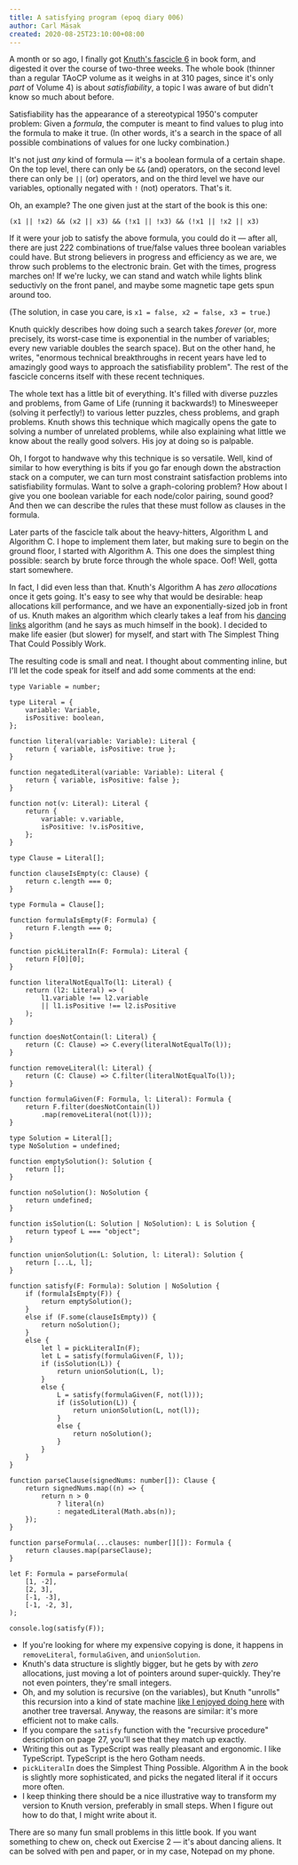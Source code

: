 ```yaml
---
title: A satisfying program (epoq diary 006)
author: Carl Mäsak
created: 2020-08-25T23:10:00+08:00
---
```

A month or so ago, I finally got [Knuth's fascicle 6](https://www-cs-faculty.stanford.edu/~knuth/fasc6a.ps.gz) in book form, and digested it over the course of two-three weeks.
The whole book (thinner than a regular TAoCP volume as it weighs in at 310 pages, since it's only _part_ of Volume 4) is about _satisfiability_, a topic I was aware of but didn't know so much about before.

Satisfiability has the appearance of a stereotypical 1950's computer problem:
Given a _formula_, the computer is meant to find values to plug into the formula to make it true.
(In other words, it's a search in the space of all possible combinations of values for one lucky combination.)

It's not just _any_ kind of formula &mdash; it's a boolean formula of a certain shape.
On the top level, there can only be `&&` (and) operators, on the second level there can only be `||` (or) operators, and on the third level we have our variables, optionally negated with `!` (not) operators.
That's it.

Oh, an example? The one given just at the start of the book is this one:

<pre><code>(x1 || !x2) &amp;&amp; (x2 || x3) &amp;&amp; (!x1 || !x3) &amp;&amp; (!x1 || !x2 || x3)</code></pre>

If it were your job to satisfy the above formula, you could do it &mdash; after all, there are just 2*2*2 combinations of true/false values three boolean variables could have.
But strong believers in progress and efficiency as we are, we throw such problems to the electronic brain.
Get with the times, progress marches on!
If we're lucky, we can stand and watch while lights blink seductivly on the front panel, and maybe some magnetic tape gets spun around too.

(The solution, in case you care, is `x1 = false, x2 = false, x3 = true`.)

Knuth quickly describes how doing such a search takes _forever_ (or, more precisely, its worst-case time is exponential in the number of variables; every new variable doubles the search space).
But on the other hand, he writes, "enormous technical breakthroughs in recent years have led to amazingly good ways to approach the satisfiability problem".
The rest of the fascicle concerns itself with these recent techniques.

The whole text has a little bit of everything.
It's filled with diverse puzzles and problems, from Game of Life (running it backwards!) to Minesweeper (solving it perfectly!) to various letter puzzles, chess problems, and graph problems.
Knuth shows this technique which magically opens the gate to solving a number of unrelated problems, while also explaining what little we know about the really good solvers.
His joy at doing so is palpable.

Oh, I forgot to handwave why this technique is so versatile.
Well, kind of similar to how everything is bits if you go far enough down the abstraction stack on a computer, we can turn most constraint satisfaction problems into satisfiability formulas.
Want to solve a graph-coloring problem?
How about I give you one boolean variable for each node/color pairing, sound good?
And then we can describe the rules that these must follow as clauses in the formula.

Later parts of the fascicle talk about the heavy-hitters, Algorithm L and Algorithm C.
I hope to implement them later, but making sure to begin on the ground floor, I started with Algorithm A.
This one does the simplest thing possible: search by brute force through the whole space.
Oof!
Well, gotta start somewhere.

In fact, I did even less than that.
Knuth's Algorithm A has _zero allocations_ once it gets going.
It's easy to see why that would be desirable: heap allocations kill performance, and we have an exponentially-sized job in front of us.
Knuth makes an algorithm which clearly takes a leaf from his [dancing links](https://arxiv.org/pdf/cs/0011047.pdf) algorithm (and he says as much himself in the book).
I decided to make life easier (but slower) for myself, and start with The Simplest Thing That Could Possibly Work.

The resulting code is small and neat.
I thought about commenting inline, but I'll let the code speak for itself and add some comments at the end:

<pre><code>type Variable = number;

type Literal = {
    variable: Variable,
    isPositive: boolean,
};

function literal(variable: Variable): Literal {
    return { variable, isPositive: true };
}

function negatedLiteral(variable: Variable): Literal {
    return { variable, isPositive: false };
}

function not(v: Literal): Literal {
    return {
        variable: v.variable,
        isPositive: !v.isPositive,
    };
}

type Clause = Literal[];

function clauseIsEmpty(c: Clause) {
    return c.length === 0;
}

type Formula = Clause[];

function formulaIsEmpty(F: Formula) {
    return F.length === 0;
}

function pickLiteralIn(F: Formula): Literal {
    return F[0][0];
}

function literalNotEqualTo(l1: Literal) {
    return (l2: Literal) => (
        l1.variable !== l2.variable
        || l1.isPositive !== l2.isPositive
    );
}

function doesNotContain(l: Literal) {
    return (C: Clause) => C.every(literalNotEqualTo(l));
}

function removeLiteral(l: Literal) {
    return (C: Clause) => C.filter(literalNotEqualTo(l));
}

function formulaGiven(F: Formula, l: Literal): Formula {
    return F.filter(doesNotContain(l))
        .map(removeLiteral(not(l)));
}

type Solution = Literal[];
type NoSolution = undefined;

function emptySolution(): Solution {
    return [];
}

function noSolution(): NoSolution {
    return undefined;
}

function isSolution(L: Solution | NoSolution): L is Solution {
    return typeof L === "object";
}

function unionSolution(L: Solution, l: Literal): Solution {
    return [...L, l];
}

function satisfy(F: Formula): Solution | NoSolution {
    if (formulaIsEmpty(F)) {
        return emptySolution();
    }
    else if (F.some(clauseIsEmpty)) {
        return noSolution();
    }
    else {
        let l = pickLiteralIn(F);
        let L = satisfy(formulaGiven(F, l));
        if (isSolution(L)) {
            return unionSolution(L, l);
        }
        else {
            L = satisfy(formulaGiven(F, not(l)));
            if (isSolution(L)) {
                return unionSolution(L, not(l));
            }
            else {
                return noSolution();
            }
        }
    }
}

function parseClause(signedNums: number[]): Clause {
    return signedNums.map((n) => {
        return n &gt; 0
            ? literal(n)
            : negatedLiteral(Math.abs(n));
    });
}

function parseFormula(...clauses: number[][]): Formula {
    return clauses.map(parseClause);
}

let F: Formula = parseFormula(
    [1, -2],
    [2, 3],
    [-1, -3],
    [-1, -2, 3],
);

console.log(satisfy(F));</code></pre>

* If you're looking for where my expensive copying is done, it happens in `removeLiteral`, `formulaGiven`, and `unionSolution`.
* Knuth's data structure is slightly bigger, but he gets by with _zero_ allocations, just moving a lot of pointers around super-quickly. They're not even pointers, they're small integers.
* Oh, and my solution is recursive (on the variables), but Knuth "unrolls" this recursion into a kind of state machine [like I enjoyed doing here](https://github.com/masak/taocp/tree/dc4826f1f99dc0b0fcad35a5aeb606e0f81b73f7/ch2.3.1-algorithm-t) with another tree traversal. Anyway, the reasons are similar: it's more efficient not to make calls.
* If you compare the `satisfy` function with the "recursive procedure" description on page 27, you'll see that they match up exactly.
* Writing this out as TypeScript was really pleasant and ergonomic. I like TypeScript. TypeScript is the hero Gotham needs.
* `pickLiteralIn` does the Simplest Thing Possible. Algorithm A in the book is slightly more sophisticated, and picks the negated literal if it occurs more often.
* I keep thinking there should be a nice illustrative way to transform my version to Knuth version, preferably in small steps. When I figure out how to do that, I might write about it.

There are so many fun small problems in this little book.
If you want something to chew on, check out Exercise 2 &mdash; it's about dancing aliens.
It can be solved with pen and paper, or in my case, Notepad on my phone.
